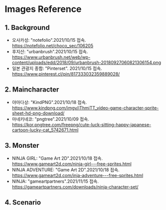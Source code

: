 # Images Reference

## 1. Background
- 오사카성: "notefolio".2021/10/15 접속.
https://notefolio.net/choco_sec/106205
- 후지산: "urbanbrush".2021/10/15 접속.
https://www.urbanbrush.net/web/wp-content/uploads/edd/2018/09/urbanbrush-20180927060821306154.png 
- 일본 관광지 종합: "Pinterset". 2021/10/15 접속.
https://www.pinterest.cl/pin/817333032359889028/

## 2. Maincharacter
- 야마다상: "KindPNG".2021/10/18 접속.
https://www.kindpng.com/imgv/iThmiTT_video-game-character-sprite-sheet-hd-png-download/
- 마네키네코: "pngtree".2021/10/09 접속.
https://kor.pngtree.com/freepng/cute-luck-sitting-happy-japanese-cartoon-lucky-cat_5742671.html

## 3. Monster
- NINJA GIRL: "Game Art 2D".2021/10/18 접속.
https://www.gameart2d.com/ninja-girl---free-sprites.html
- NINJA ADVENTURE: "Game Art 2D".2021/10/18 접속.
https://www.gameart2d.com/inja-adventure---free-sprites.html
- NINJA: "gameartpartners".2021/11/15 접속.
https://gameartpartners.com/downloads/ninja-character-set/

## 4. Scenario
